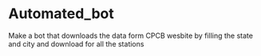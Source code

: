 # Automated_bot
Make a bot  that downloads the data form CPCB wesbite by filling the state and city and download for all the stations

